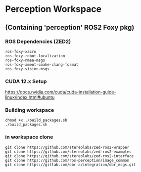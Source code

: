 # Perception Workspace 
## (Containing 'perception' ROS2 Foxy pkg)


### ROS Dependencies (ZED2)
```
ros-foxy-xacro
ros-foxy-robot-localization
ros-foxy-nmea-msgs
ros-foxy-ament-cmake-clang-format
ros-foxy-vision-msgs
```


### CUDA 12.x Setup
https://docs.nvidia.com/cuda/cuda-installation-guide-linux/index.html#ubuntu


### Building workspace
```
chmod +x ./build_packages.sh
./build_packages.sh
```

### in workspace clone
```
git clone https://github.com/stereolabs/zed-ros2-wrapper
git clone https://github.com/stereolabs/zed-ros2-examples
git clone https://github.com/stereolabs/zed-ros2-interface
git clone https://github.com/ros-perception/image_common
git clone https://gitlab.com/obr-a/integration/obr_msgs.git
```
